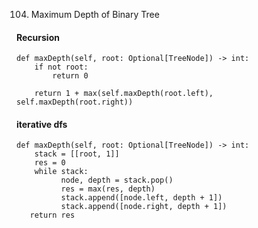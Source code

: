 104. Maximum Depth of Binary Tree

#### Recursion
    def maxDepth(self, root: Optional[TreeNode]) -> int:
        if not root:
            return 0

        return 1 + max(self.maxDepth(root.left), self.maxDepth(root.right))


#### iterative dfs
    def maxDepth(self, root: Optional[TreeNode]) -> int:
        stack = [[root, 1]]
        res = 0
        while stack:
              node, depth = stack.pop()
              res = max(res, depth)
              stack.append([node.left, depth + 1])
              stack.append([node.right, depth + 1])
       return res
    
